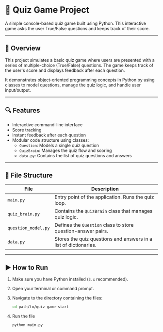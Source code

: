 # 🧠 Quiz Game Project

A simple console-based quiz game built using Python. This interactive game asks the user True/False questions and keeps track of their score.

---

## 📌 Overview

This project simulates a basic quiz game where users are presented with a series of multiple-choice (True/False) questions. The game keeps track of the user's score and displays feedback after each question.

It demonstrates object-oriented programming concepts in Python by using classes to model questions, manage the quiz logic, and handle user input/output.

---

## 🔍 Features

- Interactive command-line interface
- Score tracking
- Instant feedback after each question
- Modular code structure using classes:
  - `Question`: Models a single quiz question
  - `QuizBrain`: Manages the quiz flow and scoring
  - `data.py`: Contains the list of quiz questions and answers

---

## 📁 File Structure

| File            | Description |
|-----------------|-------------|
| `main.py`       | Entry point of the application. Runs the quiz loop. |
| `quiz_brain.py` | Contains the `QuizBrain` class that manages quiz logic. |
| `question_model.py` | Defines the `Question` class to store question-answer pairs. |
| `data.py`       | Stores the quiz questions and answers in a list of dictionaries. |

---

## ▶️ How to Run

1. Make sure you have Python installed (`3.x` recommended).
2. Open your terminal or command prompt.
3. Navigate to the directory containing the files:

   ```bash
   cd path/to/quiz-game-start
4. Run the file
   ```
   python main.py
